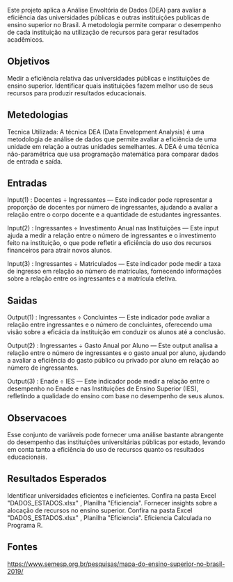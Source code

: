 Este projeto aplica a Análise Envoltória de Dados (DEA) para avaliar a eficiência das universidades públicas e outras instituições publicas de ensino superior no Brasil. 
A metodologia permite comparar o desempenho de cada instituição na utilização de recursos para gerar resultados acadêmicos.

## Objetivos ##
Medir a eficiência relativa das universidades públicas e instituições de ensino superior.
Identificar quais instituições fazem melhor uso de seus recursos para produzir resultados educacionais.

## Metedologias ##
Tecnica Utilizada: A técnica DEA (Data Envelopment Analysis) é uma metodologia de análise de dados que permite avaliar a eficiência de uma unidade em relação a outras unidades semelhantes. A DEA é uma técnica não-paramétrica que usa programação matemática para comparar dados de entrada e saída.


## Entradas ##
Input(1) : Docentes ÷ Ingressantes — Este indicador pode representar a proporção de docentes por número de ingressantes, ajudando a avaliar a relação entre o corpo docente e a quantidade de estudantes ingressantes.

Input(2) : Ingressantes ÷ Investimento Anual nas Instituições — Este input ajuda a medir a relação entre o número de ingressantes e o investimento feito na instituição, o que pode refletir a eficiência do uso dos recursos financeiros para atrair novos alunos.

Input(3) : Ingressantes ÷ Matriculados — Este indicador pode medir a taxa de ingresso em relação ao número de matrículas, fornecendo informações sobre a relação entre os ingressantes e a matrícula efetiva.

## Saidas ##

Output(1) : Ingressantes ÷ Concluintes — Este indicador pode avaliar a relação entre ingressantes e o número de concluintes, oferecendo uma visão sobre a eficácia da instituição em conduzir os alunos até a conclusão.

Output(2) : Ingressantes ÷ Gasto Anual por Aluno — Este output analisa a relação entre o número de ingressantes e o gasto anual por aluno, ajudando a avaliar a eficiência do gasto público ou privado por aluno em relação ao número de ingressantes.

Output(3) : Enade ÷ IES — Este indicador pode medir a relação entre o desempenho no Enade e nas Instituições de Ensino Superior (IES), refletindo a qualidade do ensino com base no desempenho de seus alunos.


## Observacoes ##
Esse conjunto de variáveis ​​pode fornecer uma análise bastante abrangente do desempenho das instituições universitárias públicas por estado, levando em conta tanto a eficiência do uso de recursos quanto os resultados educacionais.

## Resultados Esperados ##
Identificar universidades eficientes e ineficientes. Confira na pasta Excel "DADOS_ESTADOS.xlsx" , Planilha "Eficiencia".
Fornecer insights sobre a alocação de recursos no ensino superior. Confira na pasta Excel "DADOS_ESTADOS.xlsx" , Planilha "Eficiencia".
Eficiencia Calculada no Programa R.


## Fontes ##
https://www.semesp.org.br/pesquisas/mapa-do-ensino-superior-no-brasil-2019/

